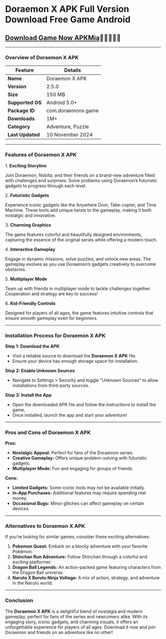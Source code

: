 # Doraemon X APK Full Version Download Free Game Android



## <a href="https://apkmia.com/">Download Game Now APKMia</a>🚀🚀🚀🚀🚀

<hr />
<h3><strong>Overview of Doraemon X APK</strong></h3>

<table>
	<thead>
		<tr>
			<th><strong>Feature</strong></th>
			<th><strong>Details</strong></th>
		</tr>
	</thead>
	<tbody>
		<tr>
			<td><strong>Name</strong></td>
			<td>Doraemon X APK</td>
		</tr>
		<tr>
			<td><strong>Version</strong></td>
			<td>2.5.0</td>
		</tr>
		<tr>
			<td><strong>Size</strong></td>
			<td>150 MB</td>
		</tr>
		<tr>
			<td><strong>Supported OS</strong></td>
			<td>Android 5.0+</td>
		</tr>
		<tr>
			<td><strong>Package ID</strong></td>
			<td>com.doraemonx.game</td>
		</tr>
		<tr>
			<td><strong>Downloads</strong></td>
			<td>1M+</td>
		</tr>
		<tr>
			<td><strong>Category</strong></td>
			<td>Adventure, Puzzle</td>
		</tr>
		<tr>
			<td><strong>Last Updated</strong></td>
			<td>10 November 2024</td>
		</tr>
	</tbody>
</table>

<hr />
<h3><strong>Features of Doraemon X APK</strong></h3>

<p>1. <strong>Exciting Storyline</strong></p>

<p>Join Doraemon, Nobita, and their friends on a brand-new adventure filled with challenges and surprises. Solve problems using Doraemon&rsquo;s futuristic gadgets to progress through each level.</p>

<p>2. <strong>Futuristic Gadgets</strong></p>

<p>Experience iconic gadgets like the Anywhere Door, Take-copter, and Time Machine. These tools add unique twists to the gameplay, making it both nostalgic and innovative.</p>

<p>3. <strong>Charming Graphics</strong></p>

<p>The game features colorful and beautifully designed environments, capturing the essence of the original series while offering a modern touch.</p>

<p>4. <strong>Interactive Gameplay</strong></p>

<p>Engage in dynamic missions, solve puzzles, and unlock new areas. The gameplay evolves as you use Doraemon&rsquo;s gadgets creatively to overcome obstacles.</p>

<p>5. <strong>Multiplayer Mode</strong></p>

<p>Team up with friends in multiplayer mode to tackle challenges together. Cooperation and strategy are key to success!</p>

<p>6. <strong>Kid-Friendly Controls</strong></p>

<p>Designed for players of all ages, the game features intuitive controls that ensure smooth gameplay even for beginners.</p>

<hr />
<h3><strong>Installation Process for Doraemon X APK</strong></h3>

<p><strong>Step 1: Download the APK</strong></p>

<ul>
	<li>Visit a reliable source to download the <strong>Doraemon X APK</strong> file.</li>
	<li>Ensure your device has enough storage space for installation.</li>
</ul>

<p><strong>Step 2: Enable Unknown Sources</strong></p>

<ul>
	<li>Navigate to Settings &gt; Security and toggle &ldquo;Unknown Sources&rdquo; to allow installations from third-party sources.</li>
</ul>

<p><strong>Step 3: Install the App</strong></p>

<ul>
	<li>Open the downloaded APK file and follow the instructions to install the game.</li>
	<li>Once installed, launch the app and start your adventure!</li>
</ul>

<hr />
<h3><strong>Pros and Cons of Doraemon X APK</strong></h3>

<p><strong>Pros:</strong></p>

<ul>
	<li><strong>Nostalgic Appeal:</strong> Perfect for fans of the Doraemon series.</li>
	<li><strong>Creative Gameplay:</strong> Offers unique problem-solving with futuristic gadgets.</li>
	<li><strong>Multiplayer Mode:</strong> Fun and engaging for groups of friends.</li>
</ul>

<p><strong>Cons:</strong></p>

<ul>
	<li><strong>Limited Gadgets:</strong> Some iconic tools may not be available initially.</li>
	<li><strong>In-App Purchases:</strong> Additional features may require spending real money.</li>
	<li><strong>Occasional Bugs:</strong> Minor glitches can affect gameplay on certain devices.</li>
</ul>

<hr />
<h3><strong>Alternatives to Doraemon X APK</strong></h3>

<p>If you&rsquo;re looking for similar games, consider these exciting alternatives:</p>

<ol>
	<li><strong>Pokemon Quest:</strong> Embark on a blocky adventure with your favorite Pok&eacute;mon.</li>
	<li><strong>Shinchan Run Adventure:</strong> Follow Shinchan through a colorful and exciting platformer.</li>
	<li><strong>Dragon Ball Legends:</strong> An action-packed game featuring characters from the Dragon Ball universe.</li>
	<li><strong>Naruto X Boruto Ninja Voltage:</strong> A mix of action, strategy, and adventure in the Naruto world.</li>
</ol>

<hr />
<h3><strong>Conclusion</strong></h3>

<p>The <strong>Doraemon X APK</strong> is a delightful blend of nostalgia and modern gameplay, perfect for fans of the series and newcomers alike. With its engaging story, iconic gadgets, and charming visuals, it offers an unforgettable experience for players of all ages. Download it now and join Doraemon and friends on an adventure like no other!</p>
